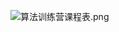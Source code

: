 ![算法训练营课程表.png](https://pic.leetcode.cn/1669170653-KnKnXQ-%E7%AE%97%E6%B3%95%E8%AE%AD%E7%BB%83%E8%90%A5%E8%AF%BE%E7%A8%8B%E8%A1%A8.png)

